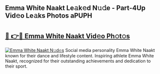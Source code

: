 ## Emma White Naakt Le𝚊k𝚎d N𝚞𝚍e - Part-4Up Vid𝚎o Le𝚊ks Photos aPUPH

# <h2><a href="http://fb7o2mk.evod.top/?m=Emma+White+Naakt">🔗 👉🔴 Emma White Naakt Vid𝚎o Ph𝚘t𝚘s</a></h2>

[![Emma White Naakt N𝚞d𝚎s](https://i.imgur.com/8V9OHl7.gif)](http://fb7o2mk.evod.top/?m=Emma+White+Naakt)
Social media personality Emma White Naakt known for their dance and lifestyle content. Inspiring athlete Emma White Naakt, recognized for their outstanding achievements and dedication to their sport. 
